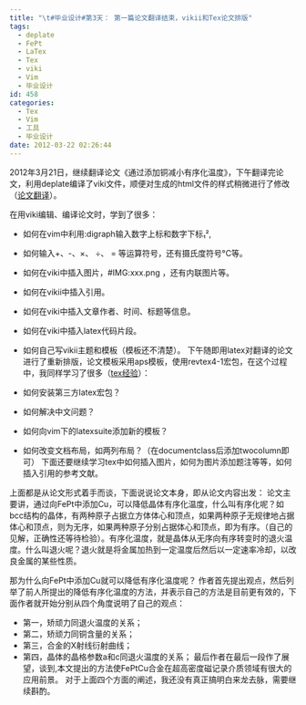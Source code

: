 ```yaml
---
title: "\t#毕业设计#第3天： 第一篇论文翻译结束，vikii和Tex论文排版"
tags:
  - deplate
  - FePt
  - LaTex
  - Tex
  - viki
  - Vim
  - 毕业设计
id: 458
categories:
  - Tex
  - Vim
  - 工具
  - 毕业设计
date: 2012-03-22 02:26:44
---
```


2012年3月21日，继续翻译论文《通过添加铜减小有序化温度》，下午翻译完论文，利用deplate编译了viki文件，顺便对生成的html文件的样式稍微进行了修改（[论文翻译](http://2.sunchunman.sinaapp.com/GraduationDesign/ReductionOfOrderingTemperatureOfAnFePtOrderedAlloyByAdditionOfCu.html)）。

在用viki编辑、编译论文时，学到了很多：

*   如何在vim中利用:digraph输入数字上标和数字下标₁²,
*   如何输入+、-、×、 ÷、 = 等运算符号，还有摄氏度符号°C等。
*   如何在viki中插入图片，#IMG:xxx.png ，还有内联图片等。
*   如何在vikii中插入引用。
*   如何在viki中插入文章作者、时间、标题等信息。
*   如何在viki中插入latex代码片段。
*   如何自己写vikii主题和模板（模板还不清楚）。
下午随即用latex对翻译的论文进行了重新排版，论文模板采用aps模板，使用revtex4-1宏包，在这个过程中，我同样学习了很多（[tex经验](http://1.sunchunman.sinaapp.com/?p=456)）：

*   如何安装第三方latex宏包？
*   如何解决中文问题？
*   如何向vim下的latexsuite添加新的模板？
*   如何改变文档布局，如两列布局？（在documentclass后添加twocolumn即可）
下面还要继续学习tex中如何插入图片，如何为图片添加题注等等，如何插入引用的参考文献。

上面都是从论文形式着手而谈，下面说说论文本身，即从论文内容出发：
论文主要讲，通过向FePt中添加Cu，可以降低晶体有序化温度，什么叫有序化呢？如bcc结构的晶体，有两种原子占据立方体体心和顶点，如果两种原子无规律地占据体心和顶点，则为无序，如果两种原子分别占据体心和顶点，即为有序。（自己的见解，正确性还等待检验）。有序化温度，就是晶体从无序向有序转变时的退火温度。什么叫退火呢？退火就是将金属加热到一定温度后然后以一定速率冷却，以改良金属的某些性质。

那为什么向FePt中添加Cu就可以降低有序化温度呢？
作者首先提出观点，然后列举了前人所提出的降低有序化温度的方法，并表示自己的方法是目前更有效的，下面作者就开始分别从四个角度说明了自己的观点：

*   第一，矫顽力同退火温度的关系；
*   第二，矫顽力同铜含量的关系；
*   第三，合金的X射线衍射曲线；
*   第四，晶体的晶格参数a和c同退火温度的关系；
最后作者在最后一段作了展望，谈到,本文提出的方法使FePtCu合金在超高密度磁记录介质领域有很大的应用前景。
对于上面四个方面的阐述，我还没有真正搞明白来龙去脉，需要继续斟酌。